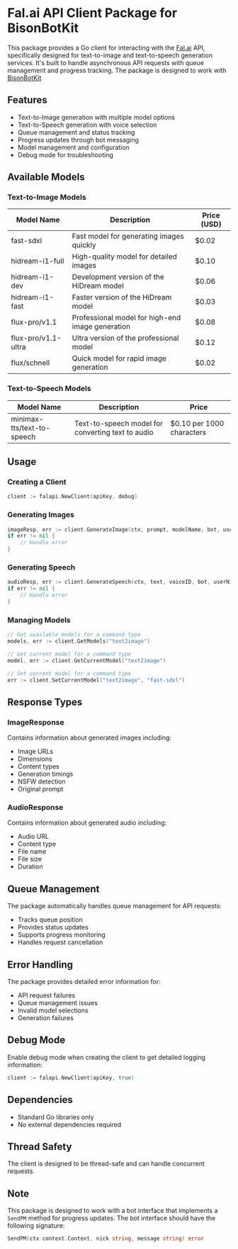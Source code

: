 # Fal.ai API Client Package for BisonBotKit

This package provides a Go client for interacting with the [Fal.ai](https://fal.ai) API, specifically designed for text-to-image and text-to-speech generation services. It's built to handle asynchronous API requests with queue management and progress tracking. The package is designed to work with [BisonBotKit](https://github.com/vctt94/bisonbotkit)

## Features

- Text-to-Image generation with multiple model options
- Text-to-Speech generation with voice selection
- Queue management and status tracking
- Progress updates through bot messaging
- Model management and configuration
- Debug mode for troubleshooting

## Available Models

### Text-to-Image Models

| Model Name | Description | Price (USD) |
|------------|-------------|-------------|
| fast-sdxl | Fast model for generating images quickly | $0.02 |
| hidream-i1-full | High-quality model for detailed images | $0.10 |
| hidream-i1-dev | Development version of the HiDream model | $0.06 |
| hidream-i1-fast | Faster version of the HiDream model | $0.03 |
| flux-pro/v1.1 | Professional model for high-end image generation | $0.08 |
| flux-pro/v1.1-ultra | Ultra version of the professional model | $0.12 |
| flux/schnell | Quick model for rapid image generation | $0.02 |

### Text-to-Speech Models

| Model Name | Description | Price |
|------------|-------------|--------|
| minimax-tts/text-to-speech | Text-to-speech model for converting text to audio | $0.10 per 1000 characters |

## Usage

### Creating a Client

```go
client := falapi.NewClient(apiKey, debug)
```

### Generating Images

```go
imageResp, err := client.GenerateImage(ctx, prompt, modelName, bot, userNick)
if err != nil {
    // Handle error
}
```

### Generating Speech

```go
audioResp, err := client.GenerateSpeech(ctx, text, voiceID, bot, userNick)
if err != nil {
    // Handle error
}
```

### Managing Models

```go
// Get available models for a command type
models, err := client.GetModels("text2image")

// Get current model for a command type
model, err := client.GetCurrentModel("text2image")

// Set current model for a command type
err := client.SetCurrentModel("text2image", "fast-sdxl")
```

## Response Types

### ImageResponse
Contains information about generated images including:
- Image URLs
- Dimensions
- Content types
- Generation timings
- NSFW detection
- Original prompt

### AudioResponse
Contains information about generated audio including:
- Audio URL
- Content type
- File name
- File size
- Duration

## Queue Management

The package automatically handles queue management for API requests:
- Tracks queue position
- Provides status updates
- Supports progress monitoring
- Handles request cancellation

## Error Handling

The package provides detailed error information for:
- API request failures
- Queue management issues
- Invalid model selections
- Generation failures

## Debug Mode

Enable debug mode when creating the client to get detailed logging information:
```go
client := falapi.NewClient(apiKey, true)
```

## Dependencies

- Standard Go libraries only
- No external dependencies required

## Thread Safety

The client is designed to be thread-safe and can handle concurrent requests.

## Note

This package is designed to work with a bot interface that implements a `SendPM` method for progress updates. The bot interface should have the following signature:

```go
SendPM(ctx context.Context, nick string, message string) error
``` 